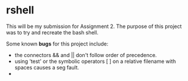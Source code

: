 # rshell

This will be my submission for Assignment 2. The purpose of this project was to try and recreate the bash shell.

Some known __bugs__ for this project include:
* the connectors && and || don't follow order of precedence.
* using 'test' or the symbolic operators [ ] on a relative filename with spaces causes a seg fault.
* 
